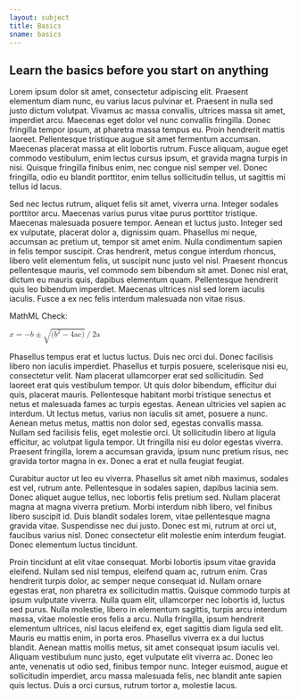 ```yaml
---
layout: subject
title: Basics
sname: basics
---
```


## Learn the basics before you start on anything

Lorem ipsum dolor sit amet, consectetur adipiscing elit. Praesent elementum diam nunc, eu varius lacus pulvinar et. Praesent in nulla sed justo dictum volutpat. Vivamus ac massa convallis, ultrices massa sit amet, imperdiet arcu. Maecenas eget dolor vel nunc convallis fringilla. Donec fringilla tempor ipsum, at pharetra massa tempus eu. Proin hendrerit mattis laoreet. Pellentesque tristique augue sit amet fermentum accumsan. Maecenas placerat massa at elit lobortis rutrum. Fusce aliquam, augue eget commodo vestibulum, enim lectus cursus ipsum, et gravida magna turpis in nisi. Quisque fringilla finibus enim, nec congue nisl semper vel. Donec fringilla, odio eu blandit porttitor, enim tellus sollicitudin tellus, ut sagittis mi tellus id lacus.

Sed nec lectus rutrum, aliquet felis sit amet, viverra urna. Integer sodales porttitor arcu. Maecenas varius purus vitae purus porttitor tristique. Maecenas malesuada posuere tempor. Aenean et luctus justo. Integer sed ex vulputate, placerat dolor a, dignissim quam. Phasellus mi neque, accumsan ac pretium ut, tempor sit amet enim. Nulla condimentum sapien in felis tempor suscipit. Cras hendrerit, metus congue interdum rhoncus, libero velit elementum felis, ut suscipit nunc justo vel nisl. Praesent rhoncus pellentesque mauris, vel commodo sem bibendum sit amet. Donec nisl erat, dictum eu mauris quis, dapibus elementum quam. Pellentesque hendrerit quis leo bibendum imperdiet. Maecenas ultrices nisl sed lorem iaculis iaculis. Fusce a ex nec felis interdum malesuada non vitae risus.

MathML Check:

<?xml version="1.0" encoding="UTF-8"?>

<math xmlns="http://www.w3.org/1998/Math/MathML">
 <semantics>
  <mrow>
   <mrow>
    <mi>x</mi>
    <mo stretchy="false">=</mo>
    <mrow>
     <mrow>
      <mo stretchy="false">−</mo>
      <mi>b</mi>
     </mrow>
     <mo stretchy="false">±</mo>
     <mrow>
      <msqrt>
       <mrow>
        <mo stretchy="false">(</mo>
        <mrow>
         <mrow>
          <msup>
           <mi>b</mi>
           <mn>2</mn>
          </msup>
          <mo stretchy="false">−</mo>
          <mn>4ac</mn>
         </mrow>
        </mrow>
        <mo stretchy="false">)</mo>
       </mrow>
      </msqrt>
      <mo stretchy="false">/</mo>
      <mn>2a</mn>
     </mrow>
    </mrow>
   </mrow>
  </mrow>
  <annotation encoding="StarMath 5.0">x = -b +- sqrt(b^2 - 4ac) / 2a</annotation>
 </semantics>
</math>

Phasellus tempus erat et luctus luctus. Duis nec orci dui. Donec facilisis libero non iaculis imperdiet. Phasellus et turpis posuere, scelerisque nisi eu, consectetur velit. Nam placerat ullamcorper erat sed sollicitudin. Sed laoreet erat quis vestibulum tempor. Ut quis dolor bibendum, efficitur dui quis, placerat mauris. Pellentesque habitant morbi tristique senectus et netus et malesuada fames ac turpis egestas. Aenean ultricies vel sapien ac interdum. Ut lectus metus, varius non iaculis sit amet, posuere a nunc. Aenean metus metus, mattis non dolor sed, egestas convallis massa. Nullam sed facilisis felis, eget molestie orci. Ut sollicitudin libero at ligula efficitur, ac volutpat ligula tempor. Ut fringilla nisi eu dolor egestas viverra. Praesent fringilla, lorem a accumsan gravida, ipsum nunc pretium risus, nec gravida tortor magna in ex. Donec a erat et nulla feugiat feugiat.

Curabitur auctor ut leo eu viverra. Phasellus sit amet nibh maximus, sodales est vel, rutrum ante. Pellentesque in sodales sapien, dapibus lacinia sem. Donec aliquet augue tellus, nec lobortis felis pretium sed. Nullam placerat magna at magna viverra pretium. Morbi interdum nibh libero, vel finibus libero suscipit id. Duis blandit sodales lorem, vitae pellentesque magna gravida vitae. Suspendisse nec dui justo. Donec est mi, rutrum at orci ut, faucibus varius nisl. Donec consectetur elit molestie enim interdum feugiat. Donec elementum luctus tincidunt.

Proin tincidunt at elit vitae consequat. Morbi lobortis ipsum vitae gravida eleifend. Nullam sed nisl tempus, eleifend quam ac, rutrum enim. Cras hendrerit turpis dolor, ac semper neque consequat id. Nullam ornare egestas erat, non pharetra ex sollicitudin mattis. Quisque commodo turpis at ipsum vulputate viverra. Nulla quam elit, ullamcorper nec lobortis id, luctus sed purus. Nulla molestie, libero in elementum sagittis, turpis arcu interdum massa, vitae molestie eros felis a arcu. Nulla fringilla, ipsum hendrerit elementum ultrices, nisl lacus eleifend ex, eget sagittis diam ligula sed elit. Mauris eu mattis enim, in porta eros. Phasellus viverra ex a dui luctus blandit. Aenean mattis mollis metus, sit amet consequat ipsum iaculis vel. Aliquam vestibulum nunc justo, eget vulputate elit viverra ac. Donec leo ante, venenatis ut odio sed, finibus tempor nunc. Integer euismod, augue et sollicitudin imperdiet, arcu massa malesuada felis, nec blandit ante sapien quis lectus. Duis a orci cursus, rutrum tortor a, molestie lacus. 